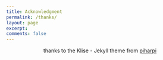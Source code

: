 ```yaml
---
title: Acknowledgment
permalink: /thanks/
layout: page
excerpt:
comments: false
---
```


<style>
p {text-align: center;}
</style>

thanks to the Klise - Jekyll theme from [piharpi](https://github.com/piharpi/jekyll-klise)